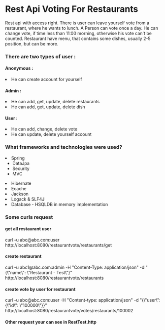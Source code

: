Rest Api Voting For Restaurants
===============================

Rest api with access right. There is user can leave yourself vote from a restaurant, where he wants to lunch.
A Person can vote once a day. He can change vote, if time less than 11:00 morning, otherwise his vote can't be counted.
Restaurant have menu, that contains some dishes, usually 2-5 position, but can be more.  

<h3>There are two types of user :</h3>

<h4>Anonymous :</h4>
<li>He can create account for yourself 

<h4>Admin :</h4>
<li>He can add, get, update, delete restaurants
<li>He can add, get, update, delete dish

<h4>User :</h4>
<li>He can add, change, delete vote
<li>He can update, delete yourself account

<h3>What frameworks and technologies were used?</h3>
 <li>Spring 
<ul>
<li>DataJpa
<li>Security
<li>MVC
</ul>
</li>
<li>Hibernate
<li>Ecache
<li>Jackson
<li>Logack & SLF4J 
<li>Database - HSQLDB in memory implementation

<h3>Some curls request</h3>

<h4>get all restaurant user</h4>
curl -u abc@abc.com:user http://localhost:8080/restaurantvote/restaurants/get

<h4>create restaurant</h4>
curl -u abc1@abc.com:admin -H "Content-Type: application/json" -d "{\"name\": \"Restaurant - Test\"}" http://localhost:8080/restaurantvote/restaurants
  
<h4>create vote by user for restaurant</h4>
curl -u abc@abc.com:user -H "Content-type: application/json" -d "{\"user\": {\"id\": \"100000\"}}" http://localhost:8080/restaurantvote/votes/restaurants/100002

<h4>Other request your can see in RestTest.http</h4> 